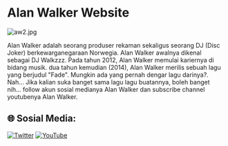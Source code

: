 # Alan Walker Website

![aw2.jpg](https://i.postimg.cc/Y9G7hVVG/aw2.jpg)

Alan Walker adalah seorang produser rekaman sekaligus seorang DJ (Disc Joker) berkewarganegaraan Norwegia. Alan Walker awalnya dikenal sebagai DJ Walkzzz. Pada tahun 2012, Alan Walker memulai kariernya di bidang musik. dua tahun kemudian (2014), Alan Walker merilis sebuah lagu yang berjudul "Fade". Mungkin ada yang pernah dengar lagu darinya?.
Nah... Jika kalian suka banget sama lagu lagu buatannya, boleh banget nih... follow akun sosial medianya Alan Walker dan subscribe channel youtubenya Alan Walker.


## 🌐 Sosial Media:
[![Twitter](https://img.shields.io/badge/Twitter-%231DA1F2.svg?logo=Twitter&logoColor=white)](https://twitter.com/https://twitter.com/IAmAlanWalker) [![YouTube](https://img.shields.io/badge/YouTube-%23FF0000.svg?logo=YouTube&logoColor=white)](https://youtube.com/@https://www.youtube.com/channel/UCJrOtniJ0-NWz37R30urifQ) 
